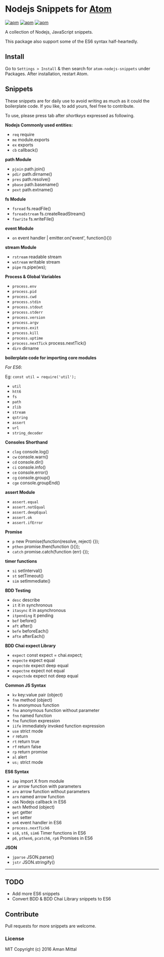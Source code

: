 # Nodejs Snippets for [Atom](https://atom.io)

[![apm](https://img.shields.io/apm/v/atom-nodejs-snippets.svg?style=flat-square)](https://atom.io/packages/atom-nodejs-snippets)
[![apm](https://img.shields.io/apm/dm/atom-nodejs-snippets.svg?style=flat-square)](https://atom.io/packages/atom-nodejs-snippets)
[![apm](https://img.shields.io/apm/l/atom-nodejs-snippets.svg?style=flat-square)](https://atom.io/packages/atom-nodejs-snippets)

A collection of Nodejs, JavaScript snippets.

This package also support some of the ES6 syntax half-heartedly.

## Install
Go to `Settings > Install` & then search for `atom-nodejs-snippets` under Packages. After installation, restart Atom.

## Snippets
These snippets are for daily use to avoid writing as much as it could the boilerplate code. If you like, to add yours, feel free to contribute.

To use, please press tab after _shortkeys_ expressed as following.

**Nodejs Commonly used entities:**
- `req` require
- `me` module.exports
- `ex` exports
- `cb` callback()

**path Module**
- `pjoin` path.join()
- `pdir` path.dirname()
- `pres` path.resolve()
- `pbase` path.basename()
- `pext` path.extname()

**fs Module**
- `fsread` fs.readFile()
- `fsreadstream` fs.createReadStream()
- `fswrite` fs.writeFile()

**event Module**
- `on` event handler | emitter.on('event', function(){})

**stream Module**
- `rstream` readable stream
- `wstream` writable stream
- `pipe`  rs.pipe(ws);

**Process & Global Variables**
- `process.env`
- `process.pid`
- `process.cwd`
- `process.stdin`
- `process.stdout`
- `process.stderr`
- `process.version`
- `process.argv`
- `process.exit`
- `process.kill`
- `process.uptime`
- `process.nextTick` process.nextTick()
- `dirn` dirname

**boilerplate code for importing core modules**

_For ES6_:

Eg: `const util = require('util');`

- `util`
- `htt6`
- `fs`
- `path`
- `zlib`
- `stream`
- `qstring`
- `assert`
- `url`
- `string_decoder`

**Consoles Shorthand**
- `clog` console.log()
- `cw` console.warn()
- `cd` console.dir()
- `ci` console.info()
- `ce` console.error()
- `cg` console.group()
- `cge` console.groupEnd()

**assert Module**
- `assert.equal`
- `assert.notEqual`
- `assert.deepEqual`
- `assert.ok`
- `assert.ifError`

**Promise**
- `p` new Promise(function(resolve, reject) {});
- `pthen` promise.then(function (){});
- `catch` promise.catch(function (err) {});

**timer functions**
- `si` setInterval()
- `st` setTimeout()
- `sim` setImmediate()

**BDD Testing**
- `desc` describe
- `it`  it in synchronous
- `itasync` it in asynchronous
- `itpending` it pending
- `bef` before()
- `aft` after()
- `befe` beforeEach()
- `afte` afterEach()

**BDD Chai expect Library**
- `expect` const expect = chai.expect;
- `expecte` expect equal
- `expectde` expect deep equal
- `expectne` expect not equal
- `expectnde` expect not deep equal

**Common JS Syntax**
- `kv` key:value pair (object)
- `fnm` method (object)
- `fn` anonymous function
- `fno` anonymous function without parameter
- `fnn` named function
- `fne` function expression
- `iife` immediately invoked function expression
- `use` strict mode
- `r` return
- `rt` return true
- `rf` return false
- `rp` return promise
- `al` alert
- `us;` strict mode

**ES6 Syntax**
- `imp` import X from module
- `ar` arrow function with parameters
- `aro` arrow function without parameters
- `arn` named arrow function
- `cb6` Nodejs callback in ES6
- `meth` Method (object)
- `get` getter
- `set` setter
- `on6` event handler in ES6
- `process.nextTick6`
- `si6`, `st6`, `sim6` Timer functions in ES6
- `p6`, `pthen6`, `pcatch6`, `rp6` Promises in ES6

**JSON**
- `jparse` JSON.parse()
- `jstr` JSON.stringify()

---
## TODO
- Add more ES6 snippets
- Convert BDD & BDD Chai Library snippets to ES6

## Contribute

Pull requests for more snippets are welcome.

### License
MIT Copyright (c) 2016 Aman Mittal
